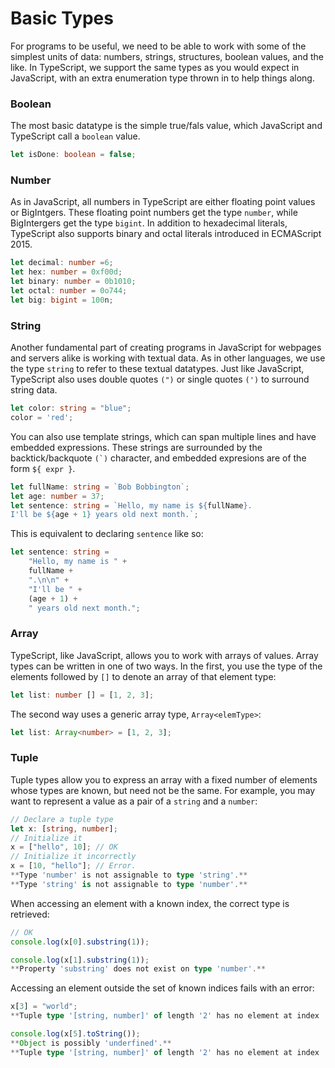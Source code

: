 # Basic Types

For programs to be useful, we need to be able to work with some of the simplest units of data: numbers, strings, structures, boolean values, and the like. In TypeScript, we support the same types as you would expect in JavaScript, with an extra enumeration type thrown in to help things along.

### Boolean

The most basic datatype is the simple true/fals value, which JavaScript and TypeScript call a `boolean` value.

```ts
let isDone: boolean = false;
```

### Number

As in JavaScript, all numbers in TypeScript are either floating point values or BigIntgers. These floating point numbers get the type `number`, while BigIntergers get the type `bigint`. In addition to hexadecimal literals, TypeScript also supports binary and octal literals introduced in ECMAScript 2015.

```ts
let decimal: number =6;
let hex: number = 0xf00d;
let binary: number = 0b1010;
let octal: number = 0o744;
let big: bigint = 100n;
```

### String

Another fundamental part of creating programs in JavaScript for webpages and servers alike is working with textual data. As in other languages, we use the type `string` to refer to these textual datatypes. Just like JavaScript, TypeScript also uses double quotes `(")` or single quotes `(')` to surround string data.

```ts
let color: string = "blue";
color = 'red';
```

You can also use template strings, which can span multiple lines and have embedded expressions. These strings are surrounded by the backtick/backquote ``(`)`` character, and embedded expresions are of the form `${ expr }`. 

```ts
let fullName: string = `Bob Bobbington`;
let age: number = 37;
let sentence: string = `Hello, my name is ${fullName}.
I'll be ${age + 1} years old next month.`;
```

This is equivalent to declaring `sentence` like so:

```ts
let sentence: string =
    "Hello, my name is " +
    fullName +
    ".\n\n" +
    "I'll be " +
    (age + 1) +
    " years old next month.";
```

### Array

TypeScript, like JavaScript, allows you to work with arrays of values. Array types can be written in one of two ways. In the first, you use the type of the elements followed by `[]` to denote an array of that element type:

```ts
let list: number [] = [1, 2, 3];
```

The second way uses a generic array type, `Array<elemType>`:

```ts
let list: Array<number> = [1, 2, 3];
```

### Tuple

Tuple types allow you to express an array with a fixed number of elements whose types are known, but need not be the same. For example, you may want to represent a value as a pair of a `string` and a `number`:

```ts
// Declare a tuple type
let x: [string, number];
// Initialize it
x = ["hello", 10]; // OK
// Initialize it incorrectly
x = [10, "hello"]; // Error.
**Type 'number' is not assignable to type 'string'.**
**Type 'string' is not assignable to type 'number'.**
```

When accessing an element with a known index, the correct type is retrieved:

```ts
// OK
console.log(x[0].substring(1));

console.log(x[1].substring(1));
**Property 'substring' does not exist on type 'number'.**
```

Accessing an element outside the set of known indices fails with an error:

```ts
x[3] = "world";
**Tuple type '[string, number]' of length '2' has no element at index '3'.**

console.log(x[5].toString());
**Object is possibly 'underfined'.**
**Tuple type '[string, number]' of length '2' has no element at index '5'.**
```
